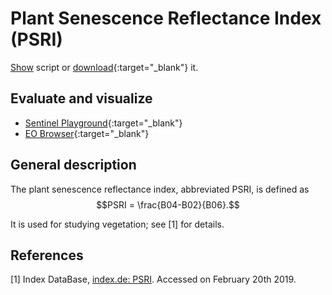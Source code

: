 # Plant Senescence Reflectance Index (PSRI)

<a href="#" id='togglescript'>Show</a> script or [download](script.js){:target="_blank"} it.
<div id='script_view' style="display:none">
{% highlight javascript %}
      {% include_relative script.js %}
{% endhighlight %}
</div>

## Evaluate and visualize
 - [Sentinel Playground](https://apps.sentinel-hub.com/sentinel-playground/?source=S2&lat=41.9027835&lng=12.496365500000024&zoom=12&preset=CUSTOM&layers=B01,B02,B03&maxcc=20&gain=1.0&gamma=1.0&time=2018-08-01%7C2019-02-20&atmFilter=&showDates=false&evalscript=bGV0IG1pblZhbCA9IC0wLjI7CmxldCBtYXhWYWwgPSAwLjQ7CgpsZXQgdml6ID0gbmV3IEhpZ2hsaWdodENvbXByZXNzVmlzdWFsaXplclNpbmdsZShtaW5WYWwsIG1heFZhbCk7CgpmdW5jdGlvbiBldmFsdWF0ZVBpeGVsKHNhbXBsZXMpIHsKICAgIGxldCB2YWwgPSAoc2FtcGxlc1swXS5CMDYgPiAwKSA%2FIChzYW1wbGVzWzBdLkIwNCAtIHNhbXBsZXNbMF0uQjAyKSAvIHNhbXBsZXNbMF0uQjA2IDogSkFWQV9ET1VCTEVfTUFYX1ZBTDsKICAgIHJldHVybiB2aXoucHJvY2Vzcyh2YWwpOwp9CgpmdW5jdGlvbiBzZXR1cChkcykgewogICAgc2V0SW5wdXRDb21wb25lbnRzKFtkcy5CMDIsIGRzLkIwNCwgZHMuQjA2XSk7CiAgICBzZXRPdXRwdXRDb21wb25lbnRDb3VudCgxKTsKfQ%3D%3D){:target="_blank"}
 - [EO Browser](https://apps.sentinel-hub.com/eo-browser/?lat=41.9000&lng=12.5000&zoom=10&time=2017-10-08&preset=CUSTOM&datasource=Sentinel-2%20L1C&layers=B01,B02,B03&evalscript=bGV0IG1pblZhbCA9IC0wLjI7CmxldCBtYXhWYWwgPSAwLjQ7CgpsZXQgdml6ID0gbmV3IEhpZ2hsaWdodENvbXByZXNzVmlzdWFsaXplclNpbmdsZShtaW5WYWwsIG1heFZhbCk7CgpmdW5jdGlvbiBldmFsdWF0ZVBpeGVsKHNhbXBsZXMpIHsKICAgIGxldCB2YWwgPSAoc2FtcGxlc1swXS5CMDYgPiAwKSA%2FIChzYW1wbGVzWzBdLkIwNCAtIHNhbXBsZXNbMF0uQjAyKSAvIHNhbXBsZXNbMF0uQjA2IDogSkFWQV9ET1VCTEVfTUFYX1ZBTDsKICAgIHJldHVybiB2aXoucHJvY2Vzcyh2YWwpOwp9CgpmdW5jdGlvbiBzZXR1cChkcykgewogICAgc2V0SW5wdXRDb21wb25lbnRzKFtkcy5CMDIsIGRzLkIwNCwgZHMuQjA2XSk7CiAgICBzZXRPdXRwdXRDb21wb25lbnRDb3VudCgxKTsKfQ%3D%3D){:target="_blank"}

## General description

The plant senescence reflectance index, abbreviated PSRI, is defined as   
$$PSRI = \frac{B04-B02}{B06}.$$   

It is used for studying vegetation; see [1] for details.

## References
 [1] Index DataBase, [index.de: PSRI](https://www.indexdatabase.de/db/i-single.php?id=69). Accessed on February 20th 2019.
